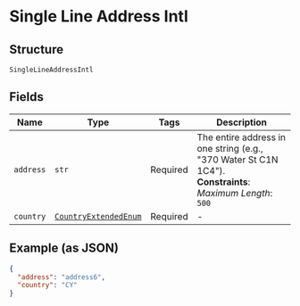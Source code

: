 
# Single Line Address Intl

## Structure

`SingleLineAddressIntl`

## Fields

| Name | Type | Tags | Description |
|  --- | --- | --- | --- |
| `address` | `str` | Required | The entire address in one string (e.g., "370 Water St C1N 1C4").<br>**Constraints**: *Maximum Length*: `500` |
| `country` | [`CountryExtendedEnum`](../../doc/models/country-extended-enum.md) | Required | - |

## Example (as JSON)

```json
{
  "address": "address6",
  "country": "CY"
}
```

